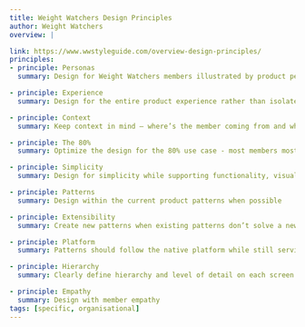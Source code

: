 ```yaml
---
title: Weight Watchers Design Principles
author: Weight Watchers
overview: |

link: https://www.wwstyleguide.com/overview-design-principles/
principles:
- principle: Personas
  summary: Design for Weight Watchers members illustrated by product personas

- principle: Experience
  summary: Design for the entire product experience rather than isolated needs

- principle: Context
  summary: Keep context in mind – where’s the member coming from and where are they going

- principle: The 80%
  summary: Optimize the design for the 80% use case - most members most of the time

- principle: Simplicity
  summary: Design for simplicity while supporting functionality, visual language and brand

- principle: Patterns
  summary: Design within the current product patterns when possible

- principle: Extensibility
  summary: Create new patterns when existing patterns don’t solve a new problem. New patterns should be consistent and extensible.

- principle: Platform
  summary: Patterns should follow the native platform while still serving the brand

- principle: Hierarchy
  summary: Clearly define hierarchy and level of detail on each screen - focus on the main objective

- principle: Empathy
  summary: Design with member empathy
tags: [specific, organisational]
---
```

